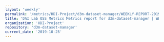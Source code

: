 ```yaml
---
layout: 'weekly'
permalink: '/metrics/HDI-Project/d3m-dataset-manager/WEEKLY-REPORT-2019-10-25'
title: 'DAI Lab OSS Metrics Metrics report for d3m-dataset-manager | WEEKLY-REPORT-2019-10-25'
organization: 'HDI-Project'
repository: 'd3m-dataset-manager'
current_date: '2019-10-25'
---
```

